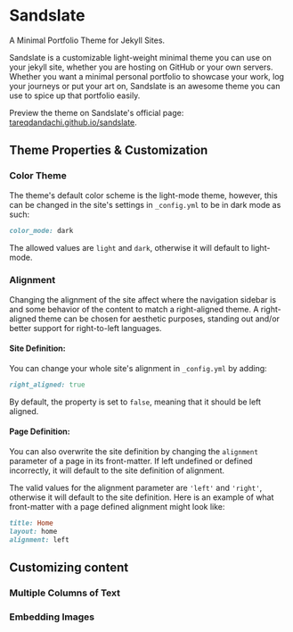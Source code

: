 # Sandslate
A Minimal Portfolio Theme for Jekyll Sites.

Sandslate is a customizable light-weight minimal theme you can use on your jekyll site, whether you are hosting on GitHub or your own servers.
Whether you want a minimal personal portfolio to showcase your work, log your journeys or put your art on, Sandslate is an awesome theme you can use to spice up that portfolio easily.

Preview the theme on Sandslate's official page: [tareqdandachi.github.io/sandslate](tareqdandachi.github.io/sandslate).

## Theme Properties & Customization

### Color Theme

The theme's default color scheme is the light-mode theme, however, this can be changed in the site's settings in `_config.yml` to be in dark mode as such:

```ruby
color_mode: dark
```

The allowed values are `light` and `dark`, otherwise it will default to light-mode.

### Alignment

Changing the alignment of the site affect where the navigation sidebar is and some behavior of the content to match a right-aligned theme.
A right-aligned theme can be chosen for aesthetic purposes, standing out and/or better support for right-to-left languages.


#### Site Definition:

You can change your whole site's alignment in `_config.yml` by adding:
```ruby
right_aligned: true
```
By default, the property is set to `false`, meaning that it should be left aligned.

#### Page Definition:

You can also overwrite the site definition by changing the `alignment` parameter of a page in its front-matter. If left undefined or defined incorrectly, it will default to the site definition of alignment.

The valid values for the alignment parameter are `'left'` and `'right'`, otherwise it will default to the site definition. Here is an example of what front-matter with a page defined alignment might look like:

```ruby
title: Home
layout: home
alignment: left
```

## Customizing content

### Multiple Columns of Text

### Embedding Images
